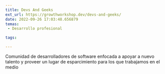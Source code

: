 ```yaml
---
title: Devs And Geeks
ext_url: https://growthworkshop.dev/devs-and-geeks/
date: 2022-09-26 17:03:48.656879
temas:
 - Desarrollo profesional

tags:

---
```


Comunidad de desarrolladores de software enfocada a apoyar a nuevo talento y proveer un lugar de esparcimiento para los que trabajamos en el medio

    